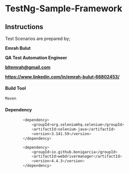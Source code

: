 # TestNg-Sample-Framework

## Instructions

Test Scenarios are prepared by;

**Emrah Bulut**

**QA Test Automation Engineer**

**bltemrah@gmail.com**

**https://www.linkedin.com/in/emrah-bulut-66802453/**

#### Build Tool
```bash
Maven
```

#### Dependency
```bash
        <dependency>
            <groupId>org.seleniumhq.selenium</groupId>
            <artifactId>selenium-java</artifactId>
            <version>3.141.59</version>
        </dependency>

        <dependency>
            <groupId>io.github.bonigarcia</groupId>
            <artifactId>webdrivermanager</artifactId>
            <version>4.4.3</version>
        </dependency>
```
